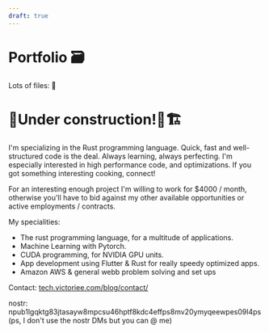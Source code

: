 ```yaml
---
draft: true
---
```


# Portfolio 🗃️
Lots of files: 📁

<h1>🚧Under construction!👷🏗️</h1>

I'm specializing in the Rust programming language. Quick, fast and well-structured code is the deal. Always learning, always perfecting. I'm especially interested in high performance code, and optimizations. If you got something interesting cooking, connect!

For an interesting enough project I'm willing to work for $4000 / month, otherwise you'll have to bid against my other available opportunities or active employments / contracts.

My specialities:
* The rust programming language, for a multitude of applications.
* Machine Learning with Pytorch.
* CUDA programming, for NVIDIA GPU units.
* App development using Flutter & Rust for really speedy optimized apps.
* Amazon AWS & general webb problem solving and set ups

Contact:
[tech.victoriee.com/blog/contact/](https://tech.victoriee.com/blog/contact/)

nostr: npub1lgqktg83jtasayw8mpcsu46hptf8kdc4effps8mv20ymyqeewpes09l4ps (ps, I don't use the nostr DMs but you can @ me)